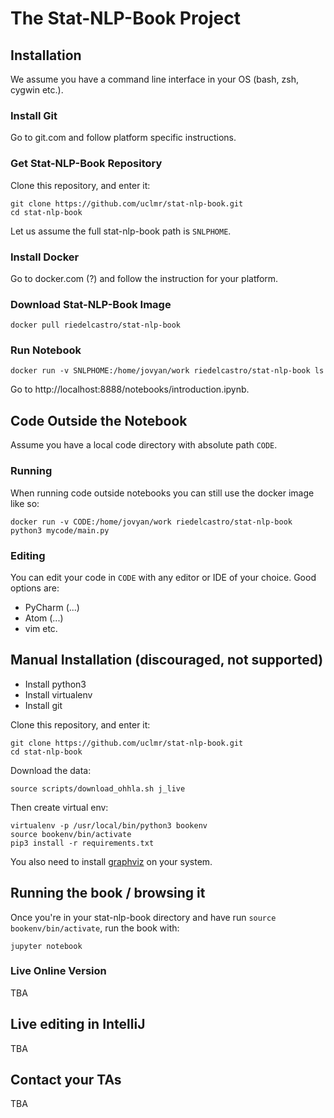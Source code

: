 # The Stat-NLP-Book Project

## Installation 

We assume you have a command line interface in your OS 
(bash, zsh, cygwin etc.). 

### Install Git

Go to git.com and follow platform specific instructions. 

### Get Stat-NLP-Book Repository

Clone this repository, and enter it:
    
    git clone https://github.com/uclmr/stat-nlp-book.git
    cd stat-nlp-book

Let us assume the full stat-nlp-book path is `SNLPHOME`. 

### Install Docker

Go to docker.com (?) and follow the instruction for your platform.

### Download Stat-NLP-Book Image

    docker pull riedelcastro/stat-nlp-book

### Run Notebook

    docker run -v SNLPHOME:/home/jovyan/work riedelcastro/stat-nlp-book ls

Go to http://localhost:8888/notebooks/introduction.ipynb. 

## Code Outside the Notebook
Assume you have a local code directory with absolute path `CODE`. 

### Running
When running code outside notebooks you can still use the 
docker image like so:

    docker run -v CODE:/home/jovyan/work riedelcastro/stat-nlp-book python3 mycode/main.py
    
### Editing 
You can edit your code in `CODE` with any editor or IDE of your choice. 
Good options are:

* PyCharm (...)
* Atom (...)
* vim etc.

## Manual Installation (discouraged, not supported) 

* Install python3
* Install virtualenv
* Install git

Clone this repository, and enter it:
    
    git clone https://github.com/uclmr/stat-nlp-book.git
    cd stat-nlp-book
    
Download the data:

    source scripts/download_ohhla.sh j_live

Then create virtual env:
    
    virtualenv -p /usr/local/bin/python3 bookenv
    source bookenv/bin/activate
    pip3 install -r requirements.txt
    
You also need to install [graphviz](http://www.graphviz.org/) on your system.

## Running the book / browsing it

Once you're in your stat-nlp-book directory and have run `source bookenv/bin/activate`, run the book with:

    jupyter notebook

### Live Online Version

TBA


## Live editing in IntelliJ

TBA

## Contact your TAs

TBA
